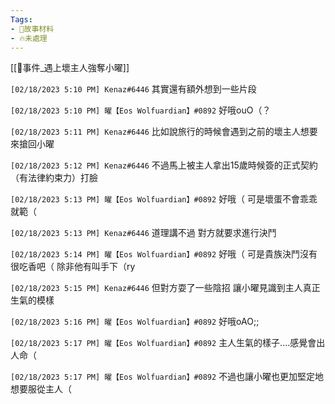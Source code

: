 ```yaml
---
Tags:
- 💠故事材料
- 🔥未處理
---
```

[[📄事件_遇上壞主人強奪小曜]]

`[02/18/2023 5:10 PM] Kenaz#6446`
其實還有額外想到一些片段

`[02/18/2023 5:10 PM] 曜【Eos Wolfuardian】#0892`
好哦ouO（？


`[02/18/2023 5:11 PM] Kenaz#6446`
比如說旅行的時候會遇到之前的壞主人想要來搶回小曜


`[02/18/2023 5:12 PM] Kenaz#6446`
不過馬上被主人拿出15歲時候簽的正式契約（有法律約束力）打臉


`[02/18/2023 5:13 PM] 曜【Eos Wolfuardian】#0892`
好哦（
可是壞蛋不會乖乖就範（


`[02/18/2023 5:13 PM] Kenaz#6446`
道理講不過 對方就要求進行決鬥


`[02/18/2023 5:14 PM] 曜【Eos Wolfuardian】#0892`
好哦（
可是貴族決鬥沒有很吃香吧（
除非他有叫手下（ry


`[02/18/2023 5:15 PM] Kenaz#6446`
但對方耍了一些陰招 讓小曜見識到主人真正生氣的模樣


`[02/18/2023 5:16 PM] 曜【Eos Wolfuardian】#0892`
好哦oAO;;


`[02/18/2023 5:17 PM] 曜【Eos Wolfuardian】#0892`
主人生氣的樣子....感覺會出人命（


`[02/18/2023 5:17 PM] 曜【Eos Wolfuardian】#0892`
不過也讓小曜也更加堅定地想要服從主人（
